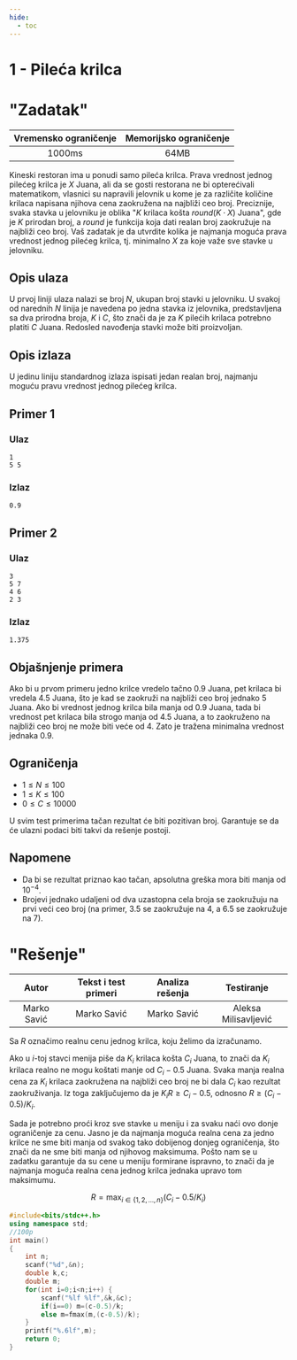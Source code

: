 ```yaml
---
hide:
  - toc
---
```


# 1 - Pileća krilca

#  "Zadatak"

| Vremensko ograničenje | Memorijsko ograničenje |
|:-:|:-:|
| 1000ms | 64MB |

Kineski restoran ima u ponudi samo pileća krilca. Prava vrednost jednog pilećeg krilca je $X$ Juana, ali da se gosti restorana ne bi opterećivali matematikom, vlasnici su napravili jelovnik u kome je za različite količine krilaca napisana njihova cena zaokružena na najbliži ceo broj. Preciznije, svaka stavka u jelovniku je oblika "$K$ krilaca košta $round(K\cdot X)$ Juana", gde je $K$ prirodan broj, a $round$ je funkcija koja dati realan broj zaokružuje na najbliži ceo broj. Vaš zadatak je da utvrdite kolika je najmanja moguća prava vrednost jednog pilećeg krilca, tj. minimalno $X$ za koje važe sve stavke u jelovniku.

## Opis ulaza

U prvoj liniji ulaza nalazi se broj $N$, ukupan broj stavki u jelovniku. U svakoj od narednih $N$ linija je navedena po jedna stavka iz jelovnika, predstavljena sa dva prirodna broja, $K$ i $C$, što znači da je za $K$ pilećih krilaca potrebno platiti $C$ Juana. Redosled navođenja stavki može biti proizvoljan.

## Opis izlaza

U jedinu liniju standardnog izlaza ispisati jedan realan broj, najmanju moguću pravu vrednost jednog pilećeg krilca.

## Primer 1

### Ulaz

~~~
1
5 5
~~~

### Izlaz

~~~
0.9
~~~

## Primer 2

### Ulaz

~~~
3
5 7
4 6
2 3 
~~~

### Izlaz

~~~
1.375
~~~

## Objašnjenje primera

Ako bi u prvom primeru jedno krilce vredelo tačno 0.9 Juana, pet krilaca bi vredela 4.5 Juana, što je kad se zaokruži na najbliži ceo broj jednako 5 Juana. Ako bi vrednost jednog krilca bila manja od 0.9 Juana, tada bi vrednost pet krilaca bila strogo manja od 4.5 Juana, a to zaokruženo na najbliži ceo broj ne može biti veće od 4. Zato je tražena minimalna vrednost jednaka 0.9.

## Ograničenja

* $1 \leq N \leq 100$
* $1 \leq K \leq 100$
* $0 \leq C \leq 10000$

U svim test primerima tačan rezultat će biti pozitivan broj. Garantuje se da će ulazni podaci biti takvi da rešenje postoji.

## Napomene

* Da bi se rezultat priznao kao tačan, apsolutna greška mora biti manja od $10^{-4}$.
* Brojevi jednako udaljeni od dva uzastopna cela broja se zaokružuju na prvi veći ceo broj (na primer, 3.5 se zaokružuje na 4, a 6.5 se zaokružuje na 7).

#  "Rešenje"

| Autor | Tekst i test primeri | Analiza rеšenja | Testiranje |
|:-:|:-:|:-:|:-:|
| Marko Savić | Marko Savić | Marko Savić | Aleksa Milisavljević |

Sa $R$ označimo realnu cenu jednog krilca, koju želimo da izračunamo.

Ako u $i$-toj stavci menija piše da $K_i$ krilaca košta $C_i$ Juana, to znači da $K_i$ krilaca realno ne mogu koštati manje od $C_i-0.5$ Juana. Svaka manja realna cena za $K_i$ krilaca zaokružena na najbliži ceo broj ne bi dala $C_i$ kao rezultat zaokruživanja. Iz toga zaključujemo da je $K_i R \geq C_i-0.5$, odnosno $R \geq (C_i-0.5)/K_i$.

Sada je potrebno proći kroz sve stavke u meniju i za svaku naći ovo donje ograničenje za cenu. Jasno je da najmanja moguća realna cena za jedno krilce ne sme biti manja od svakog tako dobijenog donjeg ograničenja, što znači da ne sme biti manja od njihovog maksimuma. Pošto nam se u zadatku garantuje da su cene u meniju formirane ispravno, to znači da je najmanja moguća realna cena jednog krilca jednaka upravo tom maksimumu.

$$
R=\max_{i\in\{1,2,\ldots,n\}}(C_i-0.5/K_i)
$$

``` cpp title="01_krilca.cpp" linenums="1"
#include<bits/stdc++.h>
using namespace std;
//100p
int main()
{
	int n;
	scanf("%d",&n);
	double k,c;
	double m;
	for(int i=0;i<n;i++) {
		scanf("%lf %lf",&k,&c);
		if(i==0) m=(c-0.5)/k;
		else m=fmax(m,(c-0.5)/k);
	}
	printf("%.6lf",m);
	return 0;
}

```
